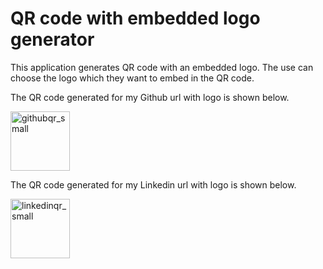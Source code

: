 # QR code with embedded logo generator

This application generates QR code with an embedded logo. The use can choose the logo which they want to embed in the QR code.

The QR code generated for my Github url with logo is shown below.

<img width="95" alt="githubqr_small" src="https://github.com/blockchainamm/FRED_Economic_Data_Analysis/assets/82846751/b124e50e-7865-4a8b-a427-c87444ccf4e5">

The QR code generated for my Linkedin url with logo is shown below.

<img width="95" alt="linkedinqr_small" src="https://github.com/blockchainamm/FRED_Economic_Data_Analysis/assets/82846751/360f559a-2d6d-400b-a9d9-43a5bbd2bd6d">
